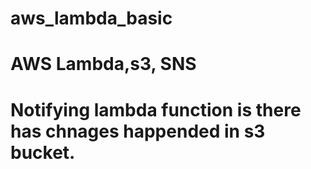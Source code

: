 # aws_lambda_basic


# AWS Lambda,s3, SNS

# Notifying lambda function is there has chnages happended in s3 bucket.